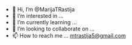 - 👋 Hi, I’m @MarijaTRastija
- 👀 I’m interested in ...
- 🌱 I’m currently learning ...
- 💞️ I’m looking to collaborate on ...
- 📫 How to reach me ... mtrastija5@gmail.com

<!---
MarijaTRastija/MarijaTRastija is a ✨ special ✨ repository because its `README.md` (this file) appears on your GitHub profile.
You can click the Preview link to take a look at your changes.
--->
